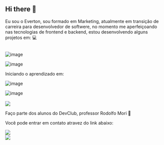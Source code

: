 ## Hi there 👋

Eu sou o Everton, sou formado em Marketing, atualmente em transição de carreira para desenvolvedor de softwere, no momento me aperfeiçoando nas tecnologias de frontend e backend,  estou desenvolvendo alguns projetos em: 💻 
<br>
<br>

![image](https://github.com/user-attachments/assets/fe4d502b-380e-4c6e-bcef-3f081990f12f)

![image](https://github.com/user-attachments/assets/beeb9c70-b23a-4614-946a-aa9948a3bdaa)


Iniciando o aprendizado em:

![image](https://github.com/user-attachments/assets/8b40c971-620d-443f-b933-85e3a31b64bd)

![image](https://github.com/user-attachments/assets/774625fc-bec6-4ae7-9cca-e43cc6b4cc07)
<br>
<br>
<img src="https://github-readme-stats.vercel.app/api/top-langs/?usernamer={EvertonM-hub}&theme=blue-green">


Faço parte dos alunos do DevClub, professor Rodolfo Mori 🚀
<br>
<p>Você pode entrar em contato atravez do link abaixo:<p>
<a href="https://wa.me/+5511940132292"><img src="https://img.shields.io/badge/WhatsApp-https:5511940132292?style=for-the-badge&logo=whatsapp&logoColor=white">
  <br>
  <a href="evertonmoreira19@hotmail.com"><img src="https://img.shields.io/badge/Microsoft_Outlook-0078D4?style=for-the-badge&logo=microsoft-outlook&logoColor=white">
  <br>


